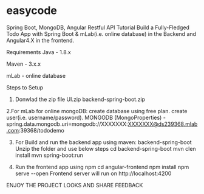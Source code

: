 # easycode
Spring Boot, MongoDB, Angular Restful API Tutorial
Build a Fully-Fledged Todo App with Spring Boot & mLab(i.e. online database) in the Backend and Angular4.X in the frontend.

Requirements
Java - 1.8.x

Maven - 3.x.x

mLab - online database

Steps to Setup
1. Donwlad the zip file
UI.zip
backend-spring-boot.zip

2.For mLab for online mongoDB:
create database using free plan.
create user(i.e. username/password).
MONGODB (MongoProperties) - spring.data.mongodb.uri=mongodb://XXXXXXX:XXXXXXX@ds239368.mlab.com:39368/tododemo

3. For Build and run the backend app using maven: backend-spring-boot
Unzip the folder and use below steps
cd backend-spring-boot
mvn clen install
mvn spring-boot:run


4. Run the frontend app using npm
cd angular-frontend
npm install
npm serve --open
Frontend server will run on http://localhost:4200


ENJOY THE PROJECT LOOKS AND SHARE FEEDBACK
